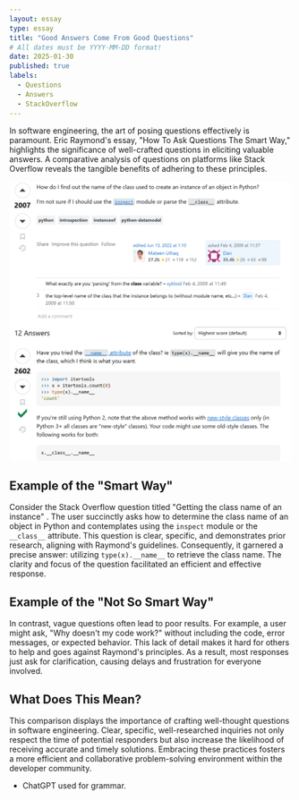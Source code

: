 ```yaml
---
layout: essay
type: essay
title: "Good Answers Come From Good Questions"
# All dates must be YYYY-MM-DD format!
date: 2025-01-30
published: true
labels:
  - Questions
  - Answers
  - StackOverflow
---
```


In software engineering, the art of posing questions effectively is paramount. Eric Raymond's essay, "How To Ask Questions The Smart Way," highlights the significance of well-crafted questions in eliciting valuable answers. A comparative analysis of questions on platforms like Stack Overflow reveals the tangible benefits of adhering to these principles.

<img class="img-fluid" src="../img/stack1.png" style="height: 500px; width: auto;">

## Example of the "Smart Way"

Consider the Stack Overflow question titled "Getting the class name of an instance" . The user succinctly asks how to determine the class name of an object in Python and contemplates using the `inspect` module or the `__class__` attribute. This question is clear, specific, and demonstrates prior research, aligning with Raymond's guidelines. Consequently, it garnered a precise answer: utilizing `type(x).__name__` to retrieve the class name. The clarity and focus of the question facilitated an efficient and effective response.

## Example of the "Not So Smart Way"

In contrast, vague questions often lead to poor results. For example, a user might ask, "Why doesn't my code work?" without including the code, error messages, or expected behavior. This lack of detail makes it hard for others to help and goes against Raymond's principles. As a result, most responses just ask for clarification, causing delays and frustration for everyone involved.

## What Does This Mean?

This comparison displays the importance of crafting well-thought questions in software engineering. Clear, specific, well-researched inquiries not only respect the time of potential responders but also increase the likelihood of receiving accurate and timely solutions. Embracing these practices fosters a more efficient and collaborative problem-solving environment within the developer community. 

* ChatGPT used for grammar.
